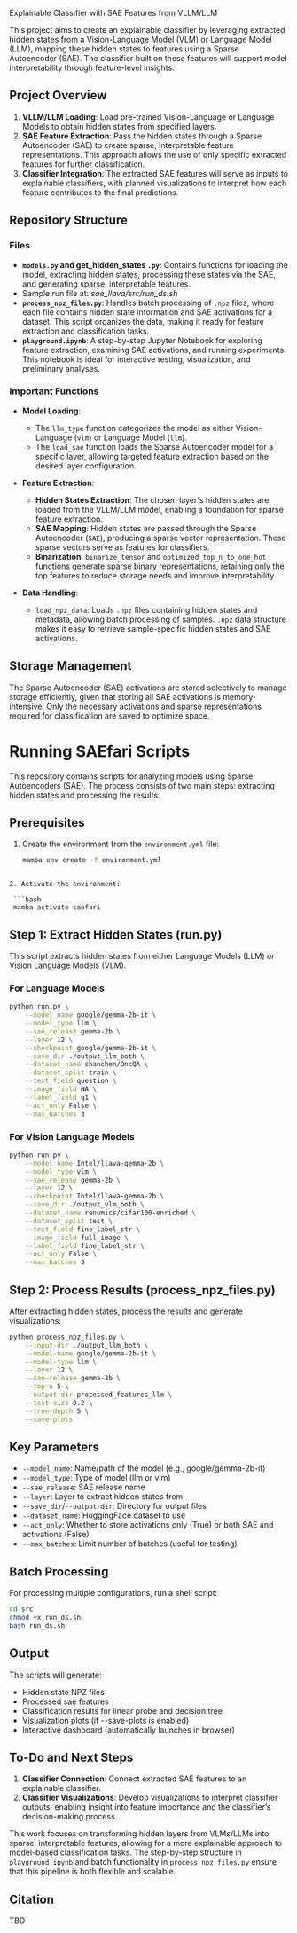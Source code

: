 Explainable Classifier with SAE Features from VLLM/LLM

This project aims to create an explainable classifier by leveraging extracted hidden states from a Vision-Language Model (VLM) or Language Model (LLM), mapping these hidden states to features using a Sparse Autoencoder (SAE). The classifier built on these features will support model interpretability through feature-level insights.

## Project Overview

1. **VLLM/LLM Loading**: Load pre-trained Vision-Language or Language Models to obtain hidden states from specified layers.
2. **SAE Feature Extraction**: Pass the hidden states through a Sparse Autoencoder (SAE) to create sparse, interpretable feature representations. This approach allows the use of only specific extracted features for further classification.
3. **Classifier Integration**: The extracted SAE features will serve as inputs to explainable classifiers, with planned visualizations to interpret how each feature contributes to the final predictions.

## Repository Structure

### Files

- **`models.py` and get_hidden_states `.py`**: Contains functions for loading the model, extracting hidden states, processing these states via the SAE, and generating sparse, interpretable features.
- Sample run file at: *sae_llava/src/run_ds.sh*
- **`process_npz_files.py`**: Handles batch processing of `.npz` files, where each file contains hidden state information and SAE activations for a dataset. This script organizes the data, making it ready for feature extraction and classification tasks.
- **`playground.ipynb`**: A step-by-step Jupyter Notebook for exploring feature extraction, examining SAE activations, and running experiments. This notebook is ideal for interactive testing, visualization, and preliminary analyses.

### Important Functions

- **Model Loading**:

  - The `llm_type` function categorizes the model as either Vision-Language (`vlm`) or Language Model (`llm`).
  - The `load_sae` function loads the Sparse Autoencoder model for a specific layer, allowing targeted feature extraction based on the desired layer configuration.
- **Feature Extraction**:

  - **Hidden States Extraction**: The chosen layer's hidden states are loaded from the VLLM/LLM model, enabling a foundation for sparse feature extraction.
  - **SAE Mapping**: Hidden states are passed through the Sparse Autoencoder (`SAE`), producing a sparse vector representation. These sparse vectors serve as features for classifiers.
  - **Binarization**: `binarize_tensor` and `optimized_top_n_to_one_hot` functions generate sparse binary representations, retaining only the top features to reduce storage needs and improve interpretability.
- **Data Handling**:

  - `load_npz_data`: Loads `.npz` files containing hidden states and metadata, allowing batch processing of samples. `.npz` data structure makes it easy to retrieve sample-specific hidden states and SAE activations.

## Storage Management

The Sparse Autoencoder (SAE) activations are stored selectively to manage storage efficiently, given that storing all SAE activations is memory-intensive. Only the necessary activations and sparse representations required for classification are saved to optimize space.


# Running SAEfari Scripts

This repository contains scripts for analyzing models using Sparse Autoencoders (SAE). The process consists of two main steps: extracting hidden states and processing the results.

## Prerequisites

1. Create the environment from the `environment.yml` file:

   ```bash
   mamba env create -f environment.yml
  ```

2. Activate the environment:

   ```bash
   mamba activate saefari
   ```

## Step 1: Extract Hidden States (run.py)

This script extracts hidden states from either Language Models (LLM) or Vision Language Models (VLM).

### For Language Models

```bash
python run.py \
    --model_name google/gemma-2b-it \
    --model_type llm \
    --sae_release gemma-2b \
    --layer 12 \
    --checkpoint google/gemma-2b-it \
    --save_dir ./output_llm_both \
    --dataset_name shanchen/OncQA \
    --dataset_split train \
    --text_field question \
    --image_field NA \
    --label_field q1 \
    --act_only False \
    --max_batches 3
```

### For Vision Language Models

```bash
python run.py \
    --model_name Intel/llava-gemma-2b \
    --model_type vlm \
    --sae_release gemma-2b \
    --layer 12 \
    --checkpoint Intel/llava-gemma-2b \
    --save_dir ./output_vlm_both \
    --dataset_name renumics/cifar100-enriched \
    --dataset_split test \
    --text_field fine_label_str \
    --image_field full_image \
    --label_field fine_label_str \
    --act_only False \
    --max_batches 3
```

## Step 2: Process Results (process_npz_files.py)

After extracting hidden states, process the results and generate visualizations:

```bash
python process_npz_files.py \
    --input-dir ./output_llm_both \
    --model-name google/gemma-2b-it \
    --model-type llm \
    --layer 12 \
    --sae-release gemma-2b \
    --top-n 5 \
    --output-dir processed_features_llm \
    --test-size 0.2 \
    --tree-depth 5 \
    --save-plots
```

## Key Parameters

- `--model_name`: Name/path of the model (e.g., google/gemma-2b-it)
- `--model_type`: Type of model (llm or vlm)
- `--sae_release`: SAE release name
- `--layer`: Layer to extract hidden states from
- `--save_dir`/`--output-dir`: Directory for output files
- `--dataset_name`: HuggingFace dataset to use
- `--act_only`: Whether to store activations only (True) or both SAE and activations (False)
- `--max_batches`: Limit number of batches (useful for testing)

## Batch Processing

For processing multiple configurations, run a shell script:

   ```bash
   cd src
   chmod +x run_ds.sh
   bash run_ds.sh
   ```

## Output

The scripts will generate:
- Hidden state NPZ files
- Processed sae features
- Classification results for linear probe and decision tree
- Visualization plots (if --save-plots is enabled)
- Interactive dashboard (automatically launches in browser)


## To-Do and Next Steps

1. **Classifier Connection**: Connect extracted SAE features to an explainable classifier.
2. **Classifier Visualizations**: Develop visualizations to interpret classifier outputs, enabling insight into feature importance and the classifier’s decision-making process.

This work focuses on transforming hidden layers from VLMs/LLMs into sparse, interpretable features, allowing for a more explainable approach to model-based classification tasks. The step-by-step structure in `playground.ipynb` and batch functionality in `process_npz_files.py` ensure that this pipeline is both flexible and scalable.


## Citation
TBD
